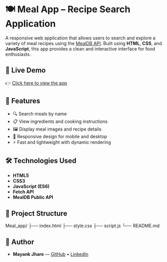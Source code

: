 # 🍽️ Meal App – Recipe Search Application

A responsive web application that allows users to search and explore a variety of meal recipes using the [MealDB API](https://www.themealdb.com/). Built using **HTML**, **CSS**, and **JavaScript**, this app provides a clean and interactive interface for food enthusiasts.

## 🔗 Live Demo

👉 [Click here to view the app](https://mayankjhare.github.io/Meal_app/)

## 🚀 Features

- 🔍 Search meals by name
- 📋 View ingredients and cooking instructions
- 🖼️ Display meal images and recipe details
- 📱 Responsive design for mobile and desktop
- ⚡ Fast and lightweight with dynamic rendering


## 🛠️ Technologies Used

- **HTML5**  
- **CSS3**  
- **JavaScript (ES6)**
- **Fetch API**  
- **MealDB Public API**

## 📁 Project Structure
Meal_app/
├── index.html
├── style.css
├── script.js
└── README.md

## 👤 Author

- **Mayank Jhare** — [GitHub](https://github.com/mayankjhare) • [LinkedIn](https://linkedin.com/in/mayank-jharehar20)
